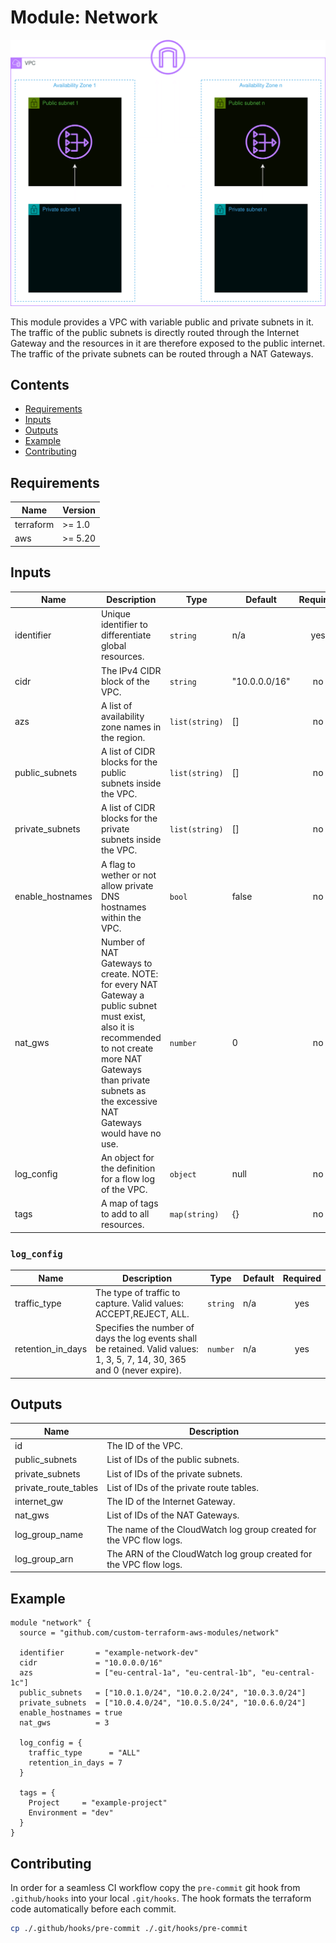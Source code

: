 # Module: Network

![Network visualized](.github/diagrams/network-transparent.png)

This module provides a VPC with variable public and private subnets in it. The traffic of the public subnets is directly routed through the Internet Gateway and the resources in it are therefore exposed to the public internet. The traffic of the private subnets can be routed through a NAT Gateways.

## Contents

- [Requirements](#requirements)
- [Inputs](#inputs)
- [Outputs](#outputs)
- [Example](#example)
- [Contributing](#contributing)

## Requirements

| Name      | Version |
| --------- | ------- |
| terraform | >= 1.0  |
| aws       | >= 5.20 |

## Inputs

| Name             | Description                                                                                                                                                                                                            | Type           | Default       | Required |
| ---------------- | ---------------------------------------------------------------------------------------------------------------------------------------------------------------------------------------------------------------------- | -------------- | ------------- | :------: |
| identifier       | Unique identifier to differentiate global resources.                                                                                                                                                                   | `string`       | n/a           |   yes    |
| cidr             | The IPv4 CIDR block of the VPC.                                                                                                                                                                                        | `string`       | "10.0.0.0/16" |    no    |
| azs              | A list of availability zone names in the region.                                                                                                                                                                       | `list(string)` | []            |    no    |
| public_subnets   | A list of CIDR blocks for the public subnets inside the VPC.                                                                                                                                                           | `list(string)` | []            |    no    |
| private_subnets  | A list of CIDR blocks for the private subnets inside the VPC.                                                                                                                                                          | `list(string)` | []            |    no    |
| enable_hostnames | A flag to wether or not allow private DNS hostnames within the VPC.                                                                                                                                                    | `bool`         | false         |    no    |
| nat_gws          | Number of NAT Gateways to create. NOTE: for every NAT Gateway a public subnet must exist, also it is recommended to not create more NAT Gateways than private subnets as the excessive NAT Gateways would have no use. | `number`       | 0             |    no    |
| log_config       | An object for the definition for a flow log of the VPC.                                                                                                                                                                | `object`       | null          |    no    |
| tags             | A map of tags to add to all resources.                                                                                                                                                                                 | `map(string)`  | {}            |    no    |

### `log_config`

| Name              | Description                                                                                                                | Type     | Default | Required |
| ----------------- | -------------------------------------------------------------------------------------------------------------------------- | -------- | ------- | :------: |
| traffic_type      | The type of traffic to capture. Valid values: ACCEPT,REJECT, ALL.                                                          | `string` | n/a     |   yes    |
| retention_in_days | Specifies the number of days the log events shall be retained. Valid values: 1, 3, 5, 7, 14, 30, 365 and 0 (never expire). | `number` | n/a     |   yes    |

## Outputs

| Name                 | Description                                                         |
| -------------------- | ------------------------------------------------------------------- |
| id                   | The ID of the VPC.                                                  |
| public_subnets       | List of IDs of the public subnets.                                  |
| private_subnets      | List of IDs of the private subnets.                                 |
| private_route_tables | List of IDs of the private route tables.                            |
| internet_gw          | The ID of the Internet Gateway.                                     |
| nat_gws              | List of IDs of the NAT Gateways.                                    |
| log_group_name       | The name of the CloudWatch log group created for the VPC flow logs. |
| log_group_arn        | The ARN of the CloudWatch log group created for the VPC flow logs.  |

## Example

```hcl
module "network" {
  source = "github.com/custom-terraform-aws-modules/network"

  identifier       = "example-network-dev"
  cidr             = "10.0.0.0/16"
  azs              = ["eu-central-1a", "eu-central-1b", "eu-central-1c"]
  public_subnets   = ["10.0.1.0/24", "10.0.2.0/24", "10.0.3.0/24"]
  private_subnets  = ["10.0.4.0/24", "10.0.5.0/24", "10.0.6.0/24"]
  enable_hostnames = true
  nat_gws          = 3

  log_config = {
    traffic_type      = "ALL"
    retention_in_days = 7
  }

  tags = {
    Project     = "example-project"
    Environment = "dev"
  }
}
```

## Contributing

In order for a seamless CI workflow copy the `pre-commit` git hook from `.github/hooks` into your local `.git/hooks`. The hook formats the terraform code automatically before each commit.

```bash
cp ./.github/hooks/pre-commit ./.git/hooks/pre-commit
```
